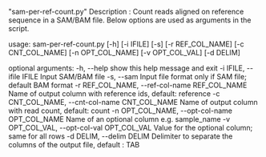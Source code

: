 "sam-per-ref-count.py"
Description : Count reads aligned on reference sequence in a SAM/BAM file.
Below options are used as arguments in the script.

usage: sam-per-ref-count.py [-h] [-i IFILE] [-s] [-r REF_COL_NAME]
                            [-c CNT_COL_NAME] [-n OPT_COL_NAME]
                            [-v OPT_COL_VAL] [-d DELIM]

optional arguments:
  -h, --help            show this help message and exit
  -i IFILE, --ifile IFILE
                        Input SAM/BAM file
  -s, --sam             Input file format only if SAM file; default BAM format
  -r REF_COL_NAME, --ref-col-name REF_COL_NAME
                        Name of output column with reference ids, default:
                        reference
  -c CNT_COL_NAME, --cnt-col-name CNT_COL_NAME
                        Name of output column with read count, default: count
  -n OPT_COL_NAME, --opt-col-name OPT_COL_NAME
                        Name of an optional column e.g. sample_name
  -v OPT_COL_VAL, --opt-col-val OPT_COL_VAL
                        Value for the optional column; same for all rows
  -d DELIM, --delim DELIM
                        Delimiter to separate the columns of the output file,
                        default : TAB
